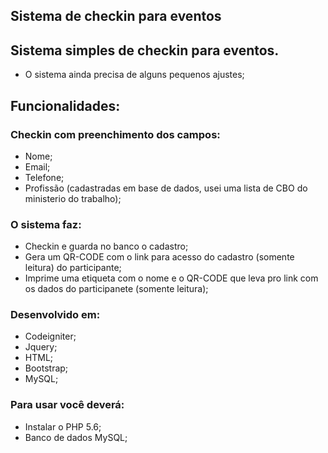 ## Sistema de checkin para eventos
## Sistema simples de checkin para eventos.

- O sistema ainda precisa de alguns pequenos ajustes;

## Funcionalidades:

### Checkin com preenchimento dos campos:
- Nome;
- Email;
- Telefone;
- Profissão (cadastradas em base de dados, usei uma lista de CBO do ministerio do trabalho);


### O sistema faz:
- Checkin e guarda no banco o cadastro;
- Gera um QR-CODE com o link para acesso do cadastro (somente leitura) do participante;
- Imprime uma etiqueta com o nome e o QR-CODE que leva pro link com os dados do participanete (somente leitura);

### Desenvolvido em:
- Codeigniter;
- Jquery;
- HTML;
- Bootstrap;
- MySQL;

### Para usar você deverá:

- Instalar o PHP 5.6;
- Banco de dados MySQL;

